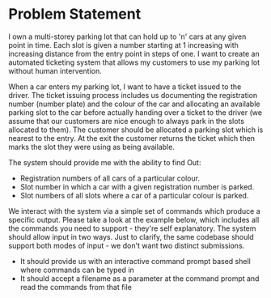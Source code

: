 # Problem Statement

I own a multi-storey parking lot that can hold up to 'n' cars at any given point in
time. Each slot is given a number starting at 1 increasing with increasing distance
from the entry point in steps of one. I want to create an automated ticketing
system that allows my customers to use my parking lot without human
intervention.

When a car enters my parking lot, I want to have a ticket issued to the driver. The
ticket issuing process includes us documenting the registration number (number
plate) and the colour of the car and allocating an available parking slot to the car
before actually handing over a ticket to the driver (we assume that our customers
are nice enough to always park in the slots allocated to them). The customer
should be allocated a parking slot which is nearest to the entry. At the exit the
customer returns the ticket which then marks the slot they were using as being
available.

The system should provide me with the ability to find Out:
- Registration numbers of all cars of a particular colour.
- Slot number in which a car with a given registration number is parked.
- Slot numbers of all slots where a car of a particular colour is parked.

We interact with the system via a simple set of commands which produce a
specific output. Please take a look at the example below, which includes all the
commands you need to support - they're self explanatory. The system should
allow input in two ways. Just to clarify, the same codebase should support both
modes of input - we don't want two distinct submissions.
- It should provide us with an interactive command prompt based shell
where commands can be typed in
- It should accept a filename as a parameter at the command prompt and
read the commands from that file
